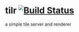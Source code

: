 # tilr [![Build Status](https://travis-ci.org/gregbuehler/tilr.svg)](https://travis-ci.org/gregbuehler/tilr)
a simple tile server and renderer

